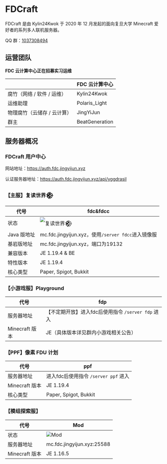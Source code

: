 # FDCraft

FDCraft 是由 Kylin24Kwok 于 2020 年 12 月发起的面向复旦大学 Minecraft 爱好者的系列多人联机服务器。

QQ 群：[1037308494](https://qm.qq.com/cgi-bin/qm/qr?k=5UByHLWaGmk0sAgFSGGYx78F_zgiArVk&jump_from=webapi)

## 运营团队

**FDC 云计算中心正在招募实习运维**

|                             | FDC 云计算中心 |
| --------------------------- | -------------- |
| 腐竹（网络 / 软件 / 运维）  | Kylin24Kwok    |
| 运维助理                  | Polaris_Light    |
| 物理腐竹（云储存 / 云计算）  | JingYiJun       |
| 群主                     | BeatGeneration |

## 服务器概况

### FDCraft 用户中心

网站地址：https://auth.fdc.jingyijun.xyz

认证服务器地址：https://auth.fdc.jingyijun.xyz/api/yggdrasil

### 【主服】复读世界𒆙

| 代号        | fdc&fdcc                                                     |
| ----------- | ------------------------------------------------------------ |
| 状态        | ![复读世界𒆙](https://minecraftlist.com/servers/mc.fdc.jingyijun.xyz/banner.svg) |
| Java 版地址 | mc.fdc.jingyijun.xyz，使用`/server fdcc`进入镜像服           |
| 基岩版地址  | mc.fdc.jingyijun.xyz，端口为19132                            |
| 兼容版本    | JE 1.19.4 & BE                                               |
| 特性版本    | JE 1.19.4                                                    |
| 核心类型    | Paper, Spigot, Bukkit                                        |

### 【小游戏服】Playground

| 代号           | fdp                                                                               |
| -------------- | --------------------------------------------------------------------------------- |
| 服务器地址     | 【不定期开放】进入fdc后使用指令 `/server fdp` 进入                                      |
| Minecraft 版本 | JE（具体版本详见群内小游戏相关公告）                                                    |

### 【PPF】像素 FDU 计划

| 代号           | ppf                                                                               |
| -------------- | --------------------------------------------------------------------------------- |
| 服务器地址     | 进入fdc后使用指令 `/server ppf` 进入                                                  |
| Minecraft 版本 | JE 1.19.4                                                                     |
| 核心类型    | Paper, Spigot, Bukkit                                                                 |

### 【模组探索服】

| 代号           | Mod                                                                               |
| -------------- | ---------------------------------------------------------------------------------|
| 状态           | ![Mod](https://minecraftlist.com/servers/mc.fdc.jingyijun.xyz:25588/banner.svg)   |
| 服务器地址     |  mc.fdc.jingyijun.xyz:25588                                                        |
| Minecraft 版本 | JE 1.16.5                                                                         |